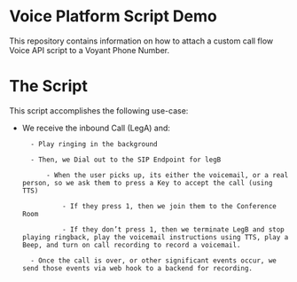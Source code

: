 # Voice Platform Script Demo
This repository contains information on how to attach a custom call flow Voice API script to a Voyant Phone Number.

# The Script
This script accomplishes the following use-case:
- We receive the inbound Call (LegA) and:

        - Play ringing in the background
        
        - Then, we Dial out to the SIP Endpoint for legB
        
        	- When the user picks up, its either the voicemail, or a real person, so we ask them to press a Key to accept the call (using TTS)
                
        		- If they press 1, then we join them to the Conference Room
                        
        		- If they don’t press 1, then we terminate LegB and stop playing ringback, play the voicemail instructions using TTS, play a Beep, and turn on call recording to record a voicemail.
                        
      	- Once the call is over, or other significant events occur, we send those events via web hook to a backend for recording.
        

